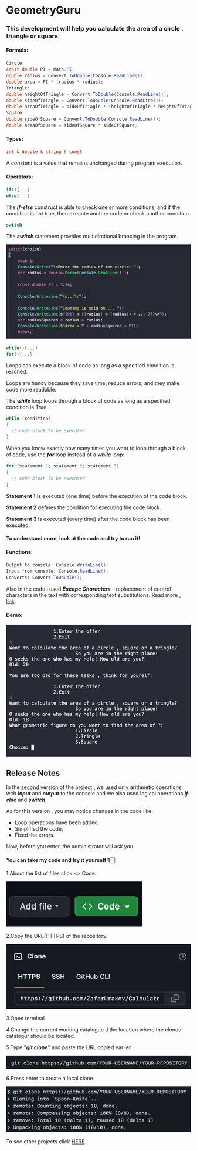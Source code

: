 # GeometryGuru
  ### This development will help you calculate the area of a circle , triangle or square.

#### Formula:
```C#
Circle:
const double PI = Math.PI;
double radius = Convert.ToDouble(Console.ReadLine());
double area = PI * (radius * radius);
Triangle:
double heightOfTriagle = Convert.ToDouble(Console.ReadLine());
double sideOfTriagle = Convert.ToDouble(Console.ReadLine());
double areaOfTriagle = sideOfTriagle * (heightOfTriagle * heightOfTriagle);
Square:
double sideOfSquare = Convert.ToDouble(Console.ReadLine());
double areaOfSquare = sideOfSquare * sideOfSquare;
```

#### Types:
```C#
int & double & string & const
```
A *constant* is a value that remains unchanged during program execution.
#### Operators:
```C#
if(){...}
else{...}
```
The ***if-else*** construct is able to check one or more conditions, and if the condition is not true, then execute another code or check another condition.
```C#
switch
```

The ***switch*** statement provides multidirctional brancing in the program.

![](./demoGeometryGuru/DemoInCodeSwitchVersion.png)

```C#
while(){...}
for(){...}
```
Loops can execute a block of code as long as a specified condition is reached.

Loops are handy because they save time, reduce errors, and they make code more readable.

The ***while*** loop loops through a block of code as long as a specified condition is True:
```C#
while (condition) 
{
  // code block to be executed
}
```

When you know exactly how many times you want to loop through a block of code, use the ***for*** loop instead of a ***while*** loop:
```C#
for (statement 1; statement 2; statement 3) 
{
  // code block to be executed
}
```

**Statement 1** is executed (one time) before the execution of the code block.

**Statement 2** defines the condition for executing the code block.

**Statement 3** is executed (every time) after the code block has been executed.

#### To understand more, look at the code  and try to run it!

#### Functions:
```C#
Output to console: Console.WriteLine();
Input from console: Console.ReadLine();
Converts: Convert.ToDouble();
```

Also in the code i used ***Escape Characters*** - replacement of control characters in the text with corresponding text substitutions.
Read more , [link](https://codebuns.com/csharp-basics/escape-sequences/).

#### Demo:

![](./demoGeometryGuru/demoAll.png)

## Release Notes
In the [second](https://github.com/ZafarUrakov/GeometryGuru/tree/releases/v2.0) version of the project , we used only arithmetic operations with ***input*** and ***output*** to the console and we also used logical operations ***if-else*** and ***switch***.

As for this version , you may notice changes in the code like:

- Loop operations have been added.
- Simplified the code.
- Fixed the errors.

Now, before you enter, the administrator will ask you.

####  You can take my code and try it yourself 👇🏻

1.About the list of files,click <> Code.

![](./demoGeometryGuru/demo1.png)


2.Copy the URL(HTTPS) of the repository.

![](./demoGeometryGuru/demo2.png)


3.Open terminal.

4.Change the current working catalogue ti the location where the cloned catalogur should be located.

5.Type "***git clone***" and paste the URL copied earlier.

![](./demoGeometryGuru/demo3.png)


6.Press enter to create a local clone.

![](./demoGeometryGuru/demo4.png)


To see other projects click [HERE](https://github.com/ZafarUrakov).